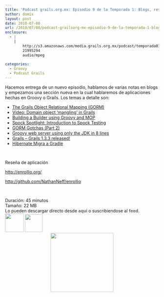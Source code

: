 ```yaml
---
title: 'Podcast grails.org.mx: Episodio 9 de la Temporada 1: Blogs, resenas de aplicaciones OpenSource'
author: domix
layout: post
date: 2010-07-08
url: /2010/07/08/podcast-grailsorg-mx-episodio-9-de-la-temporada-1-blogs-resenas-de-aplicaciones-opensource/
enclosure:
  - |
    |
        http://s3.amazonaws.com/media.grails.org.mx/podcast/temporada01/01x09.mp3
        21995294
        audio/mpeg
        
categories:
  - Groovy
  - Podcast Grails
---
```

Hacemos entrega de un nuevo episodio, hablamos de varias notas en blogs y empezamos una secci&oacute;n nueva en la cual hablaremos de aplicaciones hechas en Groovy o Grails. Los temas a detalle son:

  * <a href='https://www.packtpub.com/article/the-grails-object-relational-mapping-gorm' target='_blank'>The Grails Object Relational Mapping (GORM)</a>
  * <a href='http://java.dzone.com/videos/video-grails' target='_blank'>Video: Domain object &#8216;mangling&#8217; in Grails</a>
  * <a href='http://www.grailstutorials.com/tutorial/details/1462' target='_blank'>Building a Builder using Groovy and MOP</a>
  * <a href='http://mrhaki.blogspot.com/2010/06/spock-spotlight-introduction-to-spock.html' target='_blank'>Spock Spotlight: Introduction to Spock Testing</a>
  * <a href='http://blog.springsource.com/2010/07/02/gorm-gotchas-part-2' target='_blank'>GORM Gotchas (Part 2)</a>
  * <a href='http://jadn.com/~bob/#A20100708-111851.art' target='_blank'>Groovy web server using only the JDK in 8 lines</a>
  * <a href='http://grails.org/blog/pledbrook/Grails+1.3.3+released!' target='_blank'>Grails &#8211; Grails 1.3.3 released!</a>
  * <a href='http://community.jboss.org/wiki/Gradlewhy' target='_blank'>Hibernate Migra a Gradle</a>

&nbsp;

Rese&ntilde;a de aplicaci&oacute;n

http://enrollio.org/

http://github.com/NathanNeff/enrollio

&nbsp;

<span style='font-family: verdana, arial, helvetica, sans-serif; font-size: 11px;'> </span>

<p style='padding: 0px; margin: 0px;'>
  Duraci&oacute;n: 45 minutos
</p>

<p style='padding: 0px; margin: 0px;'>
  Tama&ntilde;o: 22 MB
</p>

<p style='padding: 0px; margin: 0px;'>
  Lo pueden descargar directo desde&nbsp;<a style='color: #666666; font-weight: bold; text-decoration: none; margin: 0px;' href='http://s3.amazonaws.com/media.grails.org.mx/podcast/temporada01/01x09.mp3'>aqui</a>&nbsp;o suscribiendose al&nbsp;<a style='color: #666666; font-weight: bold; text-decoration: none; margin: 0px;' href='http://podcast.springhispano.org/grails.xml'>feed</a>.
</p>

<p style='padding: 0px; margin: 0px;'>
  <a style='color: #666666; font-weight: bold; text-decoration: none; margin: 0px;' href='http://phobos.apple.com/WebObjects/MZStore.woa/wa/viewPodcast?id=291350367'><img style='padding: 0px; margin: 0px;' src='http://www.springhispano.org/images/itunesicon.png' alt='' width='61' height='61' /></a>&nbsp;<a style='color: #666666; font-weight: bold; text-decoration: none; margin: 0px;' href='http://podcast.springhispano.org/grails.xml'><img style='padding: 0px; margin: 0px;' src='http://www.springhispano.org/images/rssicon.png' alt='' width='58' height='58' /></a>
</p>

<p class='rtecenter' style='text-align: center; padding: 0px; margin: 0px;'>
  <img style='padding: 0px; margin: 0px;' src='http://s3.amazonaws.com/media.grails.org.mx/podcast/podcast.jpg' alt='' width='206' height='193' />
</p>

&nbsp;

&nbsp;